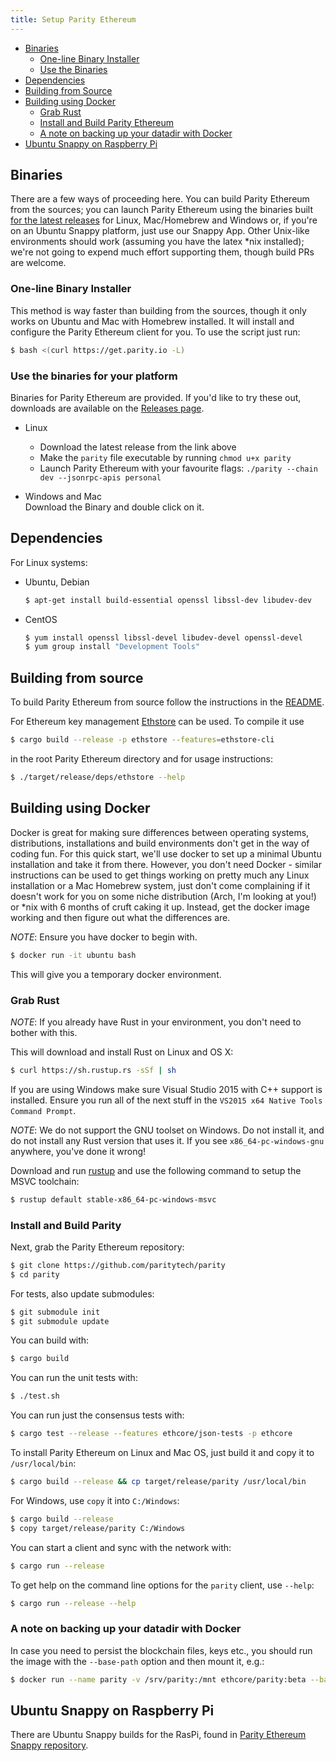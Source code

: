 ```yaml
---
title: Setup Parity Ethereum
---
```


- [Binaries](#binaries)
    - [One-line Binary Installer](#one-line-binary-installer)
    - [Use the Binaries](#use-the-binaries-for-your-platform)
- [Dependencies](#dependencies)
- [Building from Source](#building-from-source)
- [Building using Docker](#building-using-docker)
    - [Grab Rust](#grab-rust)
    - [Install and Build Parity Ethereum](#install-and-build-parity)
    - [A note on backing up your datadir with Docker](#a-note-on-backing-up-your-datadir-with-docker)
- [Ubuntu Snappy on Raspberry Pi](#ubuntu-snappy-on-raspberry-pi)


## Binaries

There are a few ways of proceeding here. You can build Parity Ethereum from the sources; you can launch Parity Ethereum using the binaries built [for the latest releases](https://github.com/paritytech/parity-ethereum/releases) for Linux, Mac/Homebrew and Windows or, if you're on an Ubuntu Snappy platform, just use our Snappy App. Other Unix-like environments should work (assuming you have the latex *nix installed); we're not going to expend much effort supporting them, though build PRs are welcome.

### One-line Binary Installer

This method is way faster than building from the sources, though it only works on Ubuntu and Mac with Homebrew installed. It will install and configure the Parity Ethereum client for you. To use the script just run:

```bash
$ bash <(curl https://get.parity.io -L)
```

### Use the binaries for your platform
Binaries for Parity Ethereum are provided. If you'd like to try these out, downloads are available on the [Releases page](https://github.com/paritytech/parity-ethereum/releases).
- Linux 
    - Download the latest release from the link above
    - Make the `parity` file executable by running `chmod u+x parity`
    - Launch Parity Ethereum with your favourite flags: `./parity --chain dev --jsonrpc-apis personal`
    
- Windows and Mac  
Download the Binary and double click on it.

## Dependencies

For Linux systems:

- Ubuntu, Debian

    ```bash
    $ apt-get install build-essential openssl libssl-dev libudev-dev
    ```

- CentOS


    ```bash
    $ yum install openssl libssl-devel libudev-devel openssl-devel
    $ yum group install "Development Tools"
    ```

## Building from source

To build Parity Ethereum from source follow the instructions in the [README](https://github.com/paritytech/parity-ethereum/blob/master/README.md).

For Ethereum key management [Ethstore](https://github.com/paritytech/ethstore) can be used. To compile it use

```bash
$ cargo build --release -p ethstore --features=ethstore-cli
```

in the root Parity Ethereum directory and for usage instructions:

```bash
$ ./target/release/deps/ethstore --help
```

## Building using Docker

Docker is great for making sure differences between operating systems, distributions, installations and build environments don't get in the way of coding fun. For this quick start, we'll use docker to set up a minimal Ubuntu installation and take it from there. However, you don't need Docker - similar instructions can be used to get things working on pretty much any Linux installation or a Mac Homebrew system, just don't come complaining if it doesn't work for you on some niche distribution (Arch, I'm looking at you!) or *nix with 6 months of cruft caking it up. Instead, get the docker image working and then figure out what the differences are.

*NOTE*: Ensure you have docker to begin with.

```bash
$ docker run -it ubuntu bash
```

This will give you a temporary docker environment.


### Grab Rust

*NOTE*: If you already have Rust in your environment, you don't need to bother with this.

This will download and install Rust on Linux and OS X:

```bash
$ curl https://sh.rustup.rs -sSf | sh
```

If you are using Windows make sure Visual Studio 2015 with C++ support is installed. Ensure you run all of the next stuff in the `VS2015 x64 Native Tools Command Prompt`.

*NOTE*: We do not support the GNU toolset on Windows. Do not install it, and do not install any Rust version that uses it. If you see `x86_64-pc-windows-gnu` anywhere, you've done it wrong!

Download and run [rustup](https://static.rust-lang.org/rustup/dist/x86_64-pc-windows-msvc/rustup-init.exe) and use the following command to setup the MSVC toolchain:

```bash
$ rustup default stable-x86_64-pc-windows-msvc
```

### Install and Build Parity

Next, grab the Parity Ethereum repository:

```bash
$ git clone https://github.com/paritytech/parity
$ cd parity
```

For tests, also update submodules:

```bash
$ git submodule init
$ git submodule update
```

You can build with:

```bash
$ cargo build
```

You can run the unit tests with:

```bash
$ ./test.sh
```

You can run just the consensus tests with:

```bash
$ cargo test --release --features ethcore/json-tests -p ethcore
```

To install Parity Ethereum on Linux and Mac OS, just build it and copy it to `/usr/local/bin`:

```bash
$ cargo build --release && cp target/release/parity /usr/local/bin
```

For Windows, use `copy` it into `C:/Windows`:

```bash
$ cargo build --release
$ copy target/release/parity C:/Windows
```

You can start a client and sync with the network with:

```bash
$ cargo run --release
```

To get help on the command line options for the `parity` client, use `--help`:

```bash
$ cargo run --release --help
```

### A note on backing up your datadir with Docker

In case you need to persist the blockchain files, keys etc., you should run the image with the `--base-path` option and then mount it, e.g.:

```bash
$ docker run --name parity -v /srv/parity:/mnt ethcore/parity:beta --base-path /mnt
```


## Ubuntu Snappy on Raspberry Pi

There are Ubuntu Snappy builds for the RasPi, found in [Parity Ethereum Snappy repository](https://github.com/paritytech/parity-snappy).
